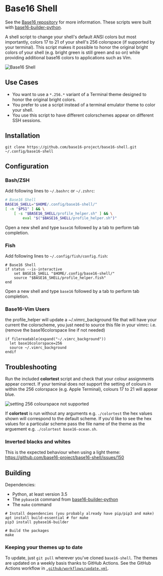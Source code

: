 # Base16 Shell

See the [Base16 repository](https://github.com/base16-project/base16) for more information.
These scripts were built with [base16-builder-python](https://github.com/InspectorMustache/base16-builder-python).

A shell script to change your shell's default ANSI colors but most importantly, colors 17 to 21 of your shell's 256 colorspace (if supported by your terminal). This script makes it possible to honor the original bright colors of your shell (e.g. bright green is still green and so on) while providing additional base16 colors to applications such as Vim.

![Base16 Shell](https://raw.github.com/base16-project/base16-shell/main/base16-shell.png)

## Use Cases

- You want to use a `*.256.*` variant of a Terminal theme designed to honor the original bright colors.
- You prefer to use a script instead of a terminal emulator theme to color your shell.
- You use this script to have different colorschemes appear on different SSH sessions.

## Installation

```shell
git clone https://github.com/base16-project/base16-shell.git ~/.config/base16-shell
```

## Configuration

### Bash/ZSH

Add following lines to `~/.bashrc` or `~/.zshrc`:

```bash
# Base16 Shell
BASE16_SHELL="$HOME/.config/base16-shell/"
[ -n "$PS1" ] && \
    [ -s "$BASE16_SHELL/profile_helper.sh" ] && \
        eval "$("$BASE16_SHELL/profile_helper.sh")"
```

Open a new shell and type `base16` followed by a tab to perform tab completion.

### Fish

Add following lines to `~/.config/fish/config.fish`:

```fish
# Base16 Shell
if status --is-interactive
    set BASE16_SHELL "$HOME/.config/base16-shell/"
    source "$BASE16_SHELL/profile_helper.fish"
end
```

Open a new shell and type `base16` followed by a tab to perform tab completion.

### Base16-Vim Users

the profile_helper will update a ~/.vimrc_background file that will have your current the colorscheme, you just need to source this file in your vimrc: i.e. (remove the base16colorspace line if not needed)

    if filereadable(expand("~/.vimrc_background"))
      let base16colorspace=256
      source ~/.vimrc_background
    endif

## Troubleshooting

Run the included **colortest** script and check that your colour assignments appear correct. If your teminal does not support the setting of colours in within the 256 colorspace (e.g. Apple Terminal), colours 17 to 21 will appear blue.

![setting 256 colourspace not supported](https://raw.github.com/base16-project/base16-shell/main/setting-256-colourspace-not-supported.png)

If **colortest** is run without any arguments e.g. `./colortest` the hex values shown will correspond to the default scheme. If you'd like to see the hex values for a particular scheme pass the file name of the theme as the arguement e.g. `./colortest base16-ocean.sh`.

### Inverted blacks and whites

This is the expected behaviour when using a light theme:
https://github.com/base16-project/base16-shell/issues/150

## Building

Dependencies:

- Python, at least version 3.5
- The `pybase16` command from [base16-builder-python](https://github.com/InspectorMustache/base16-builder-python)
- The `make` command

```
# Install dependencies (you probably already have pip/pip3 and make)
apt install build-essential # for make
pip3 install pybase16-builder

# Build the packages
make
```

### Keeping your themes up to date

To update, just `git pull` wherever you've cloned `base16-shell`. The themes are updated on a weekly basis thanks to GitHub Actions. See the GitHub Actions workflow in [`.github/workflows/update.yml`](.github/workflows/update.yml).
